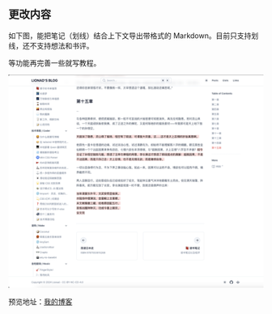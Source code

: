 ## 更改内容

如下图，能把笔记（划线）结合上下文导出带格式的 Markdown。目前只支持划线，还不支持想法和书评。

等功能再完善一些就写教程。

![preview](image.png)

预览地址：[我的博客](https://lionad.art/books/)
